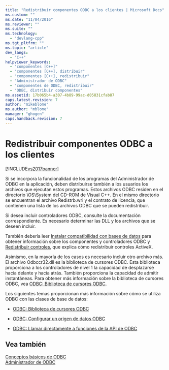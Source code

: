 ```yaml
---
title: "Redistribuir componentes ODBC a los clientes | Microsoft Docs"
ms.custom: ""
ms.date: "11/04/2016"
ms.reviewer: ""
ms.suite: ""
ms.technology: 
  - "devlang-cpp"
ms.tgt_pltfrm: ""
ms.topic: "article"
dev_langs: 
  - "C++"
helpviewer_keywords: 
  - "componentes [C++]"
  - "componentes [C++], distribuir"
  - "componentes [C++], redistribuir"
  - "Administrador de ODBC"
  - "componentes de ODBC, redistribuir"
  - "ODBC, distribuir componentes"
ms.assetid: 17b065b4-a307-4b89-99ac-d05831cfab87
caps.latest.revision: 7
author: "mikeblome"
ms.author: "mblome"
manager: "ghogen"
caps.handback.revision: 7
---
```

# Redistribuir componentes ODBC a los clientes
[!INCLUDE[vs2017banner](../../assembler/inline/includes/vs2017banner.md)]

Si se incorpora la funcionalidad de los programas del Administrador de ODBC en la aplicación, deben distribuirse también a los usuarios los archivos que ejecutan estos programas.  Estos archivos ODBC residen en el directorio \\OS\\System del CD\-ROM de Visual C\+\+.  En el mismo directorio se encuentran el archivo Redistrb.wri y el contrato de licencia, que contienen una lista de los archivos ODBC que se pueden redistribuir.  
  
 Si desea incluir controladores ODBC, consulte la documentación correspondiente.  Es necesario determinar las DLL y los archivos que se deseen incluir.  
  
 También debería leer [Instalar compatibilidad con bases de datos](../../data/installing-database-support-mfc-atl.md) para obtener información sobre los componentes y controladores ODBC y [Redistribuir controles](../../data/ado-rdo/redistributing-controls.md), que explica cómo redistribuir controles ActiveX.  
  
 Asimismo, en la mayoría de los casos es necesario incluir otro archivo más.  El archivo Odbccr32.dll es la biblioteca de cursores ODBC.  Esta biblioteca proporciona a los controladores de nivel 1 la capacidad de desplazarse hacia delante y hacia atrás.  También proporciona la capacidad de admitir instantáneas.  Para obtener más información sobre la biblioteca de cursores ODBC, vea [ODBC: Biblioteca de cursores ODBC](../../data/odbc/odbc-the-odbc-cursor-library.md).  
  
 Los siguientes temas proporcionan más información sobre cómo se utiliza ODBC con las clases de base de datos:  
  
-   [ODBC: Biblioteca de cursores ODBC](../../data/odbc/odbc-the-odbc-cursor-library.md)  
  
-   [ODBC: Configurar un origen de datos ODBC](../../data/odbc/odbc-configuring-an-odbc-data-source.md)  
  
-   [ODBC: Llamar directamente a funciones de la API de ODBC](../../data/odbc/odbc-calling-odbc-api-functions-directly.md)  
  
## Vea también  
 [Conceptos básicos de ODBC](../../data/odbc/odbc-basics.md)   
 [Administrador de ODBC](../../data/odbc/odbc-administrator.md)